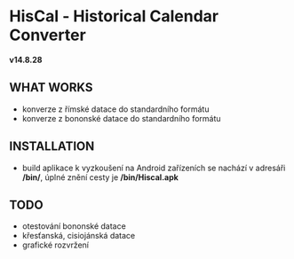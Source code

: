 HisCal - Historical Calendar Converter
======================================
**v14.8.28**

WHAT WORKS
----------
- konverze z římské datace do standardního formátu
- konverze z bononské datace do standardního formátu

INSTALLATION
------------
- build aplikace k vyzkoušení na Android zařízeních se nachází v adresáři **/bin/**, úplné znění cesty je **/bin/Hiscal.apk**

TODO
----
- otestování bononské datace
- křesťanská, cisiojánská datace
- grafické rozvržení
